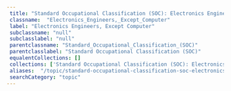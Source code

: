 ```yaml
--- 
 title: "Standard Occupational Classification (SOC): Electronics Engineers, Except Computer" 
 classname:  "Electronics_Engineers,_Except_Computer" 
 label: "Electronics Engineers, Except Computer" 
 subclassname: "null" 
 subclasslabel: "null" 
 parentclassname: "Standard_Occupational_Classification_(SOC)" 
 parentclasslabel: "Standard Occupational Classification (SOC)" 
 equalentCollections: [] 
 collections: ['Standard Occupational Classification (SOC): Electronics Engineers, Except Computer']
 aliases:  "/topic/standard-occupational-classification-soc-electronics-engineers-except-computer"  
 searchCategory: "topic" 
---
```

